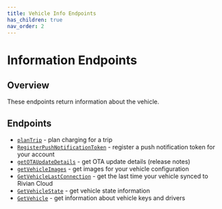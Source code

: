 ```yaml
---
title: Vehicle Info Endpoints
has_children: true
nav_order: 2
---
```


# Information Endpoints

## Overview

These endpoints return information about the vehicle.

## Endpoints

- [`planTrip`](/app/vehicle-info/plan-trip) - plan charging for a trip
- [`RegisterPushNotificationToken`](/app/vehicle-info/push-notifications) - register a push notification token for your account
- [`getOTAUpdateDetails`](/app/vehicle-info/ota-update-details) - get OTA update details (release notes)
- [`getVehicleImages`](/app/vehicle-info/vehicle-images) - get images for your vehicle configuration
- [`GetVehicleLastConnection`](/app/vehicle-info/vehicle-last-connection) - get the last time your vehicle synced to Rivian Cloud
- [`GetVehicleState`](/app/vehicle-info/vehicle-state) - get vehicle state information
- [`GetVehicle`](/app/vehicle-info/vehicle) - get information about vehicle keys and drivers
